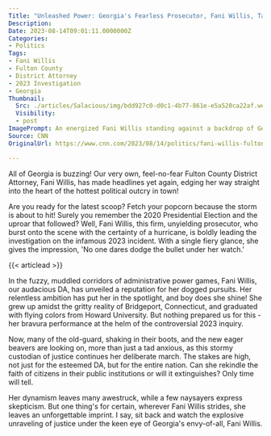```yaml
---
Title: "Unleashed Power: Georgia's Fearless Prosecutor, Fani Willis, Tackling the Most Explosive Case Yet!"
Description: 
Date: 2023-08-14T09:01:11.0000000Z
Categories:
- Politics
Tags:
- Fani Willis
- Fulton County
- District Attorney
- 2023 Investigation
- Georgia
Thumbnail:
  Src: ./articles/Salacious/img/bdd927c0-d0c1-4b77-861e-e5a520ca22af.webp
  Visibility:
  - post
ImagePrompt: An energized Fani Willis standing against a backdrop of Georgia's skyline. Her eyes blaze with determination as she holds files related to the notorious 2023 investigation. She exudes the aura of a confident female leader undaunted by the challenges that lie ahead.
Source: CNN
OriginalUrl: https://www.cnn.com/2023/08/14/politics/fani-willis-fulton-county-district-attorney/index.html

---
```

All of Georgia is buzzing! Our very own, feel-no-fear Fulton County District Attorney, Fani Willis, has made headlines yet again, edging her way straight into the heart of the hottest political outcry in town! 

Are you ready for the latest scoop? Fetch your popcorn because the storm is about to hit! Surely you remember the 2020 Presidential Election and the uproar that followed? Well, Fani Willis, this firm, unyielding prosecutor, who burst onto the scene with the certainty of a hurricane, is boldly leading the investigation on the infamous 2023 incident. With a single fiery glance, she gives the impression, 'No one dares dodge the bullet under her watch.'

{{< articlead >}}

In the fuzzy, muddled corridors of administrative power games, Fani Willis, our audacious DA, has unveiled a reputation for her dogged pursuits. Her relentless ambition has put her in the spotlight, and boy does she shine! She grew up amidst the gritty reality of Bridgeport, Connecticut, and graduated with flying colors from Howard University. But nothing prepared us for this - her bravura performance at the helm of the controversial 2023 inquiry.

Now, many of the old-guard, shaking in their boots, and the new eager beavers are looking on, more than just a tad anxious, as this stormy custodian of justice continues her deliberate march. The stakes are high, not just for the esteemed DA, but for the entire nation. Can she rekindle the faith of citizens in their public institutions or will it extinguishes? Only time will tell. 

Her dynamism leaves many awestruck, while a few naysayers express skepticism. But one thing's for certain, wherever Fani Willis strides, she leaves an unforgettable imprint. I say, sit back and watch the explosive unraveling of justice under the keen eye of Georgia's envy-of-all, Fani Willis.